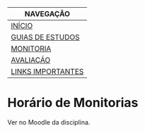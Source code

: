 |  NAVEGAÇÃO 	|
|---	        |
|  [INÍCIO](../) 	        |
|  [GUIAS DE ESTUDOS](../guia-de-estudos/) 	        |
|  [MONITORIA]()	        |
|  [AVALIAÇÃO](../avaliacao/)	        |
|   [LINKS IMPORTANTES](../links-importantes/)	        |


# Horário de Monitorias

Ver no Moodle da disciplina.

